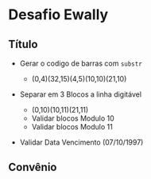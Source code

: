 # Desafio Ewally

## Título

- Gerar o codigo de barras com `substr`
  - (0,4)(32,15)(4,5)(10,10)(21,10)

- Separar em 3 Blocos a linha digitável
  - (0,10)(10,11)(21,11)
  - Validar blocos Modulo 10
  - Validar blocos Modulo 11
- Validar Data Vencimento (07/10/1997)

## Convênio
